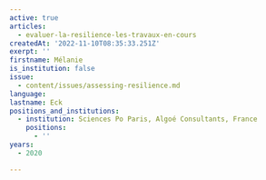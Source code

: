 ```yaml
---
active: true
articles:
  - evaluer-la-resilience-les-travaux-en-cours
createdAt: '2022-11-10T08:35:33.251Z'
exerpt: ''
firstname: Mélanie
is_institution: false
issue:
  - content/issues/assessing-resilience.md
language:
lastname: Eck
positions_and_institutions:
  - institution: Sciences Po Paris, Algoé Consultants, France
    positions:
      - ''
years:
  - 2020

---
```

